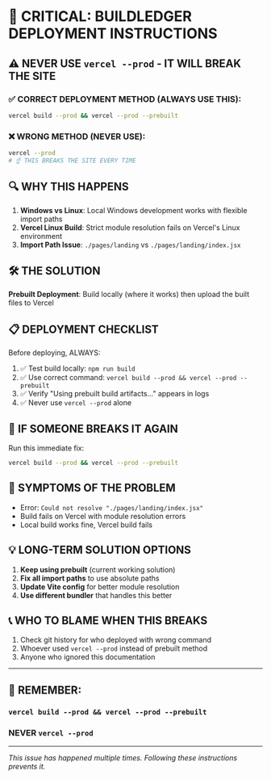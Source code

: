 # 🚨 CRITICAL: BUILDLEDGER DEPLOYMENT INSTRUCTIONS

## ⚠️ NEVER USE `vercel --prod` - IT WILL BREAK THE SITE

### ✅ CORRECT DEPLOYMENT METHOD (ALWAYS USE THIS):

```bash
vercel build --prod && vercel --prod --prebuilt
```

### ❌ WRONG METHOD (NEVER USE):

```bash
vercel --prod
# ☝️ THIS BREAKS THE SITE EVERY TIME
```

## 🔍 WHY THIS HAPPENS

1. **Windows vs Linux**: Local Windows development works with flexible import paths
2. **Vercel Linux Build**: Strict module resolution fails on Vercel's Linux environment
3. **Import Path Issue**: `./pages/landing` vs `./pages/landing/index.jsx`

## 🛠 THE SOLUTION

**Prebuilt Deployment**: Build locally (where it works) then upload the built files to Vercel

## 📋 DEPLOYMENT CHECKLIST

Before deploying, ALWAYS:

1. ✅ Test build locally: `npm run build`
2. ✅ Use correct command: `vercel build --prod && vercel --prod --prebuilt`
3. ✅ Verify "Using prebuilt build artifacts..." appears in logs
4. ✅ Never use `vercel --prod` alone

## 🚨 IF SOMEONE BREAKS IT AGAIN

Run this immediate fix:
```bash
vercel build --prod && vercel --prod --prebuilt
```

## 🎯 SYMPTOMS OF THE PROBLEM

- Error: `Could not resolve "./pages/landing/index.jsx"`
- Build fails on Vercel with module resolution errors
- Local build works fine, Vercel build fails

## 💡 LONG-TERM SOLUTION OPTIONS

1. **Keep using prebuilt** (current working solution)
2. **Fix all import paths** to use absolute paths
3. **Update Vite config** for better module resolution
4. **Use different bundler** that handles this better

## 📞 WHO TO BLAME WHEN THIS BREAKS

1. Check git history for who deployed with wrong command
2. Whoever used `vercel --prod` instead of prebuilt method
3. Anyone who ignored this documentation

---

## 🎯 REMEMBER: 

### `vercel build --prod && vercel --prod --prebuilt`
### NEVER `vercel --prod`

---

*This issue has happened multiple times. Following these instructions prevents it.*
